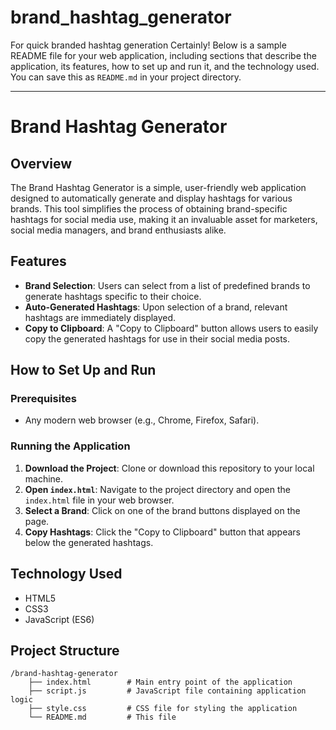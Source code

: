 # brand_hashtag_generator
For quick branded hashtag generation
Certainly! Below is a sample README file for your web application, including sections that describe the application, its features, how to set up and run it, and the technology used. You can save this as `README.md` in your project directory.

---

# Brand Hashtag Generator

## Overview

The Brand Hashtag Generator is a simple, user-friendly web application designed to automatically generate and display hashtags for various brands. This tool simplifies the process of obtaining brand-specific hashtags for social media use, making it an invaluable asset for marketers, social media managers, and brand enthusiasts alike.

## Features

- **Brand Selection**: Users can select from a list of predefined brands to generate hashtags specific to their choice.
- **Auto-Generated Hashtags**: Upon selection of a brand, relevant hashtags are immediately displayed.
- **Copy to Clipboard**: A "Copy to Clipboard" button allows users to easily copy the generated hashtags for use in their social media posts.

## How to Set Up and Run

### Prerequisites

- Any modern web browser (e.g., Chrome, Firefox, Safari).

### Running the Application

1. **Download the Project**: Clone or download this repository to your local machine.
2. **Open `index.html`**: Navigate to the project directory and open the `index.html` file in your web browser.
3. **Select a Brand**: Click on one of the brand buttons displayed on the page.
4. **Copy Hashtags**: Click the "Copy to Clipboard" button that appears below the generated hashtags.

## Technology Used

- HTML5
- CSS3
- JavaScript (ES6)

## Project Structure

```plaintext
/brand-hashtag-generator
    ├── index.html        # Main entry point of the application
    ├── script.js         # JavaScript file containing application logic
    ├── style.css         # CSS file for styling the application
    └── README.md         # This file
```

